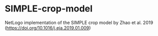 # SIMPLE-crop-model
NetLogo implementation of the SIMPLE crop model by Zhao et al. 2019 (https://doi.org/10.1016/j.eja.2019.01.009)
